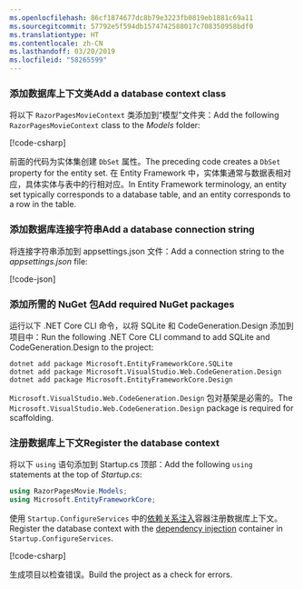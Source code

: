 ```yaml
---
ms.openlocfilehash: 86cf1874677dc8b79e3223fb0819eb1881c69a11
ms.sourcegitcommit: 57792e5f594db1574742588017c708350958bdf0
ms.translationtype: HT
ms.contentlocale: zh-CN
ms.lasthandoff: 03/20/2019
ms.locfileid: "58265599"
---
```

<a name="dc"></a>

### <a name="add-a-database-context-class"></a><span data-ttu-id="6358e-101">添加数据库上下文类</span><span class="sxs-lookup"><span data-stu-id="6358e-101">Add a database context class</span></span>

<span data-ttu-id="6358e-102">将以下 `RazorPagesMovieContext` 类添加到“模型”文件夹：</span><span class="sxs-lookup"><span data-stu-id="6358e-102">Add the following `RazorPagesMovieContext` class to the *Models* folder:</span></span>

[!code-csharp[](~/tutorials/razor-pages/razor-pages-start/sample/RazorPagesMovie22/Data/RazorPagesMovieContext.cs)]

<span data-ttu-id="6358e-103">前面的代码为实体集创建 `DbSet` 属性。</span><span class="sxs-lookup"><span data-stu-id="6358e-103">The preceding code creates a `DbSet` property for the entity set.</span></span> <span data-ttu-id="6358e-104">在 Entity Framework 中，实体集通常与数据表相对应，具体实体与表中的行相对应。</span><span class="sxs-lookup"><span data-stu-id="6358e-104">In Entity Framework terminology, an entity set typically corresponds to a database table, and an entity corresponds to a row in the table.</span></span>

<a name="cs"></a>

### <a name="add-a-database-connection-string"></a><span data-ttu-id="6358e-105">添加数据库连接字符串</span><span class="sxs-lookup"><span data-stu-id="6358e-105">Add a database connection string</span></span>

<span data-ttu-id="6358e-106">将连接字符串添加到 appsettings.json 文件：</span><span class="sxs-lookup"><span data-stu-id="6358e-106">Add a connection string to the *appsettings.json* file:</span></span>

[!code-json[](~/tutorials/razor-pages/razor-pages-start/sample/RazorPagesMovie/appsettings_SQLite.json?highlight=8-10)]

### <a name="add-required-nuget-packages"></a><span data-ttu-id="6358e-107">添加所需的 NuGet 包</span><span class="sxs-lookup"><span data-stu-id="6358e-107">Add required NuGet packages</span></span>

<span data-ttu-id="6358e-108">运行以下 .NET Core CLI 命令，以将 SQLite 和 CodeGeneration.Design 添加到项目中：</span><span class="sxs-lookup"><span data-stu-id="6358e-108">Run the following .NET Core CLI command to add SQLite and CodeGeneration.Design  to the project:</span></span>

```console
dotnet add package Microsoft.EntityFrameworkCore.SQLite
dotnet add package Microsoft.VisualStudio.Web.CodeGeneration.Design
dotnet add package Microsoft.EntityFrameworkCore.Design

```

<span data-ttu-id="6358e-109">`Microsoft.VisualStudio.Web.CodeGeneration.Design` 包对基架是必需的。</span><span class="sxs-lookup"><span data-stu-id="6358e-109">The `Microsoft.VisualStudio.Web.CodeGeneration.Design` package is required for scaffolding.</span></span>

<a name="reg"></a>

### <a name="register-the-database-context"></a><span data-ttu-id="6358e-110">注册数据库上下文</span><span class="sxs-lookup"><span data-stu-id="6358e-110">Register the database context</span></span>

<span data-ttu-id="6358e-111">将以下 `using` 语句添加到 Startup.cs 顶部：</span><span class="sxs-lookup"><span data-stu-id="6358e-111">Add the following `using` statements at the top of *Startup.cs*:</span></span>

```csharp
using RazorPagesMovie.Models;
using Microsoft.EntityFrameworkCore;
```

<span data-ttu-id="6358e-112">使用 `Startup.ConfigureServices` 中的[依赖关系注入](xref:fundamentals/dependency-injection)容器注册数据库上下文。</span><span class="sxs-lookup"><span data-stu-id="6358e-112">Register the database context with the [dependency injection](xref:fundamentals/dependency-injection) container in `Startup.ConfigureServices`.</span></span>

[!code-csharp[](~/tutorials/razor-pages/razor-pages-start/sample/RazorPagesMovie22/Startup.cs?name=snippet_UseSqlite&highlight=11-12)]

<span data-ttu-id="6358e-113">生成项目以检查错误。</span><span class="sxs-lookup"><span data-stu-id="6358e-113">Build the project as a check for errors.</span></span>
